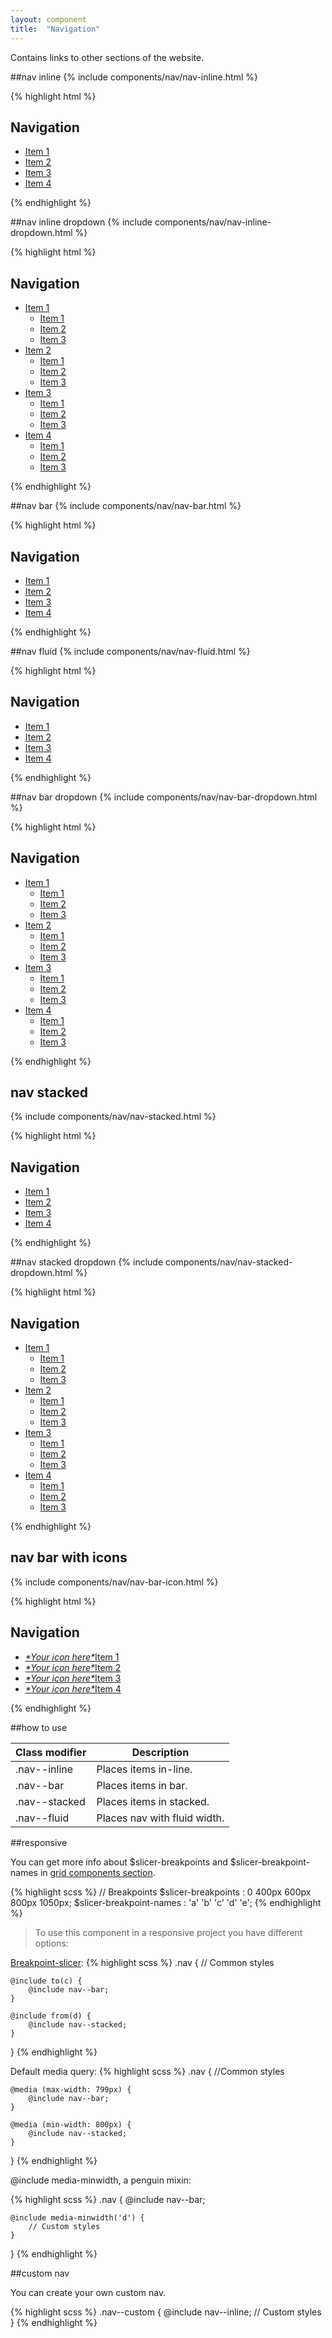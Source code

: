 ```yaml
---
layout: component
title:  "Navigation"
---
```


Contains links to other sections of the website.

##nav inline
{% include components/nav/nav-inline.html %}

{% highlight html %}
<nav class="nav nav--inline" role="navigation">
    <h1 class="invisible">Navigation</h1>
    <ul class="nav__menu">
        <li class="nav__menu__item nav__menu__item--selected">
            <a href="#" class="nav__menu__link">Item 1</a>
        </li>
        <li class="nav__menu__item">
            <a href="#" class="nav__menu__link">Item 2</a>
        </li>
        <li class="nav__menu__item nav__menu__item--lead">
            <a href="#" class="nav__menu__link">Item 3</a>
        </li>
        <li class="nav__menu__item">
            <a href="#" class="nav__menu__link">Item 4</a>
        </li>
    </ul>
</nav>
{% endhighlight %}


##nav inline dropdown
{% include components/nav/nav-inline-dropdown.html %}

{% highlight html %}
<nav class="nav nav--inline" role="navigation">
    <h1 class="invisible">Navigation</h1>
    <ul class="nav__menu">
        <li class="nav__menu__item dropdown">
            <a href="#menu11" class="nav__menu__link" data-rel="dropdown">Item 1</a>
            <ul id="menu11" class="nav__submenu" role="menu" data-dropdown="">
                <li class="nav__submenu__item">
                    <a href="#" class="nav__submenu__link">Item 1</a>
                </li>
                <li class="nav__submenu__item">
                    <a href="#" class="nav__submenu__link">Item 2</a>
                </li>
                <li class="nav__submenu__item">
                    <a href="#" class="nav__submenu__link">Item 3</a>
                </li>
            </ul>
        </li>
        <li class="nav__menu__item dropdown">
            <a href="#menu12" class="nav__menu__link" data-rel="dropdown">Item 2</a>
            <ul id="menu12" class="nav__submenu" role="menu" data-dropdown="">
                <li class="nav__submenu__item">
                    <a href="#" class="nav__submenu__link">Item 1</a>
                </li>
                <li class="nav__submenu__item">
                    <a href="#" class="nav__submenu__link">Item 2</a>
                </li>
                <li class="nav__submenu__item">
                    <a href="#" class="nav__submenu__link">Item 3</a>
                </li>
            </ul>
        </li>
        <li class="nav__menu__item dropdown">
            <a href="#menu13" class="nav__menu__link" data-rel="dropdown">Item 3</a>
            <ul id="menu13" class="nav__submenu" role="menu" data-dropdown="">
                <li class="nav__submenu__item">
                    <a href="#" class="nav__submenu__link">Item 1</a>
                </li>
                <li class="nav__submenu__item">
                    <a href="#" class="nav__submenu__link">Item 2</a>
                </li>
                <li class="nav__submenu__item">
                    <a href="#" class="nav__submenu__link">Item 3</a>
                </li>
            </ul>
        </li>
        <li class="nav__menu__item dropdown">
            <a href="#menu14" class="nav__menu__link" data-rel="dropdown">Item 4</a>
            <ul id="menu14" class="nav__submenu" role="menu" data-dropdown="">
                <li class="nav__submenu__item">
                    <a href="#" class="nav__submenu__link">Item 1</a>
                </li>
                <li class="nav__submenu__item">
                    <a href="#" class="nav__submenu__link">Item 2</a>
                </li>
                <li class="nav__submenu__item">
                    <a href="#" class="nav__submenu__link">Item 3</a>
                </li>
            </ul>
        </li>
    </ul>
</nav>
{% endhighlight %}


##nav bar
{% include components/nav/nav-bar.html %}

{% highlight html %}
<nav class="nav nav--bar" role="navigation">
    <h1 class="invisible">Navigation</h1>
    <ul class="nav__menu">
        <li class="nav__menu__item nav__menu__item--selected">
            <a href="#" class="nav__menu__link">Item 1</a>
        </li>
        <li class="nav__menu__item">
            <a href="#" class="nav__menu__link">Item 2</a>
        </li>
        <li class="nav__menu__item nav__menu__item--lead">
            <a href="#" class="nav__menu__link">Item 3</a>
        </li>
        <li class="nav__menu__item">
            <a href="#" class="nav__menu__link">Item 4</a>
        </li>
    </ul>
</nav>
{% endhighlight %}


##nav fluid
{% include components/nav/nav-fluid.html %}

{% highlight html %}
<nav class="nav nav--fluid" role="navigation">
    <h1 class="invisible">Navigation</h1>
    <ul class="nav__menu">
        <li class="nav__menu__item nav__menu__item--selected">
            <a href="#" class="nav__menu__link">Item 1</a>
        </li>
        <li class="nav__menu__item">
            <a href="#" class="nav__menu__link">Item 2</a>
        </li>
        <li class="nav__menu__item nav__menu__item--lead">
            <a href="#" class="nav__menu__link">Item 3</a>
        </li>
        <li class="nav__menu__item">
            <a href="#" class="nav__menu__link">Item 4</a>
        </li>
    </ul>
</nav>
{% endhighlight %}


##nav bar dropdown
{% include components/nav/nav-bar-dropdown.html %}

{% highlight html %}
<div class="penguin-example">
    <nav class="nav nav--bar" role="navigation">
        <h1 class="invisible">Navigation</h1>
        <ul class="nav__menu">
            <li class="nav__menu__item dropdown">
                <a href="#menu1" class="nav__menu__link" data-rel="dropdown">Item 1</a>
                <ul id="menu1" class="nav__submenu" role="menu" data-dropdown="">
                    <li class="nav__submenu__item">
                        <a href="#" class="nav__submenu__link">Item 1</a>
                    </li>
                    <li class="nav__submenu__item">
                        <a href="#" class="nav__submenu__link">Item 2</a>
                    </li>
                    <li class="nav__submenu__item">
                        <a href="#" class="nav__submenu__link">Item 3</a>
                    </li>
                </ul>
            </li>
            <li class="nav__menu__item dropdown">
                <a href="#menu2" class="nav__menu__link" data-rel="dropdown">Item 2</a>
                <ul id="menu2" class="nav__submenu" role="menu" data-dropdown="">
                    <li class="nav__submenu__item">
                        <a href="#" class="nav__submenu__link">Item 1</a>
                    </li>
                    <li class="nav__submenu__item">
                        <a href="#" class="nav__submenu__link">Item 2</a>
                    </li>
                    <li class="nav__submenu__item">
                        <a href="#" class="nav__submenu__link">Item 3</a>
                    </li>
                </ul>
            </li>
            <li class="nav__menu__item dropdown">
                <a href="#menu3" class="nav__menu__link" data-rel="dropdown">Item 3</a>
                <ul id="menu3" class="nav__submenu" role="menu" data-dropdown="">
                    <li class="nav__submenu__item">
                        <a href="#" class="nav__submenu__link">Item 1</a>
                    </li>
                    <li class="nav__submenu__item">
                        <a href="#" class="nav__submenu__link">Item 2</a>
                    </li>
                    <li class="nav__submenu__item">
                        <a href="#" class="nav__submenu__link">Item 3</a>
                    </li>
                </ul>
            </li>
            <li class="nav__menu__item dropdown">
                <a href="#menu4" class="nav__menu__link" data-rel="dropdown">Item 4</a>
                <ul id="menu4" class="nav__submenu" role="menu" data-dropdown="">
                    <li class="nav__submenu__item">
                        <a href="#" class="nav__submenu__link">Item 1</a>
                    </li>
                    <li class="nav__submenu__item">
                        <a href="#" class="nav__submenu__link">Item 2</a>
                    </li>
                    <li class="nav__submenu__item">
                        <a href="#" class="nav__submenu__link">Item 3</a>
                    </li>
                </ul>
            </li>
        </ul>
    </nav>
</div>
{% endhighlight %}


## nav stacked
{% include components/nav/nav-stacked.html %}

{% highlight html %}
<nav class="nav nav--stacked" role="navigation">
    <h1 class="invisible">Navigation</h1>
    <ul class="nav__menu">
        <li class="nav__menu__item nav__menu__item--selected">
            <a href="#" class="nav__menu__link">Item 1</a>
        </li>
        <li class="nav__menu__item">
            <a href="#" class="nav__menu__link">Item 2</a>
        </li>
        <li class="nav__menu__item nav__menu__item--lead">
            <a href="#" class="nav__menu__link">Item 3</a>
        </li>
        <li class="nav__menu__item">
            <a href="#" class="nav__menu__link">Item 4</a>
        </li>
    </ul>
</nav>
{% endhighlight %}


##nav stacked dropdown
{% include components/nav/nav-stacked-dropdown.html %}

{% highlight html %}
<nav class="nav nav--stacked" role="navigation">
    <h1 class="invisible">Navigation</h1>
    <ul class="nav__menu">
        <li class="nav__menu__item dropdown dropdown--stacked">
            <a href="#menu41" class="nav__menu__link" data-rel="dropdown">Item 1</a>
            <ul id="menu41" class="nav__submenu" role="menu" data-dropdown="">
                <li class="nav__submenu__item">
                    <a href="#" class="nav__submenu__link">Item 1</a>
                </li>
                <li class="nav__submenu__item">
                    <a href="#" class="nav__submenu__link">Item 2</a>
                </li>
                <li class="nav__submenu__item">
                    <a href="#" class="nav__submenu__link">Item 3</a>
                </li>
            </ul>
        </li>
        <li class="nav__menu__item dropdown dropdown--stacked">
            <a href="#menu42" class="nav__menu__link" data-rel="dropdown">Item 2</a>
            <ul id="menu42" class="nav__submenu" role="menu" data-dropdown="">
                <li class="nav__submenu__item">
                    <a href="#" class="nav__submenu__link">Item 1</a>
                </li>
                <li class="nav__submenu__item">
                    <a href="#" class="nav__submenu__link">Item 2</a>
                </li>
                <li class="nav__submenu__item">
                    <a href="#" class="nav__submenu__link">Item 3</a>
                </li>
            </ul>
        </li>
        <li class="nav__menu__item dropdown dropdown--stacked">
            <a href="#menu43" class="nav__menu__link" data-rel="dropdown">Item 3</a>
            <ul id="menu43" class="nav__submenu" role="menu" data-dropdown="">
                <li class="nav__submenu__item">
                    <a href="#" class="nav__submenu__link">Item 1</a>
                </li>
                <li class="nav__submenu__item">
                    <a href="#" class="nav__submenu__link">Item 2</a>
                </li>
                <li class="nav__submenu__item">
                    <a href="#" class="nav__submenu__link">Item 3</a>
                </li>
            </ul>
        </li>
        <li class="nav__menu__item dropdown dropdown--stacked">
            <a href="#menu44" class="nav__menu__link" data-rel="dropdown">Item 4</a>
            <ul id="menu44" class="nav__submenu" role="menu" data-dropdown="">
                <li class="nav__submenu__item">
                    <a href="#" class="nav__submenu__link">Item 1</a>
                </li>
                <li class="nav__submenu__item">
                    <a href="#" class="nav__submenu__link">Item 2</a>
                </li>
                <li class="nav__submenu__item">
                    <a href="#" class="nav__submenu__link">Item 3</a>
                </li>
            </ul>
        </li>
    </ul>
</nav>
{% endhighlight %}


## nav bar with icons
{% include components/nav/nav-bar-icon.html %}

{% highlight html %}
<nav class="nav nav--bar" role="navigation">
    <h1 class="invisible">Navigation</h1>
    <ul class="nav__menu">
        <li class="nav__menu__item nav__menu__item--selected">
            <a href="#" class="nav__menu__link">
                <span class="icon-text">
                    <i class="icon">*Your icon here*</i>Item 1
                </span>
            </a>
        </li>
    <li class="nav__menu__item">
            <a href="#" class="nav__menu__link">
                <span class="icon-text">
                    <i class="icon">*Your icon here*</i>Item 2
                </span>
            </a>
        </li>
        <li class="nav__menu__item">
            <a href="#" class="nav__menu__link">
                <span class="icon-text">
                    <i class="icon">*Your icon here*</i>Item 3
                </span>
            </a>
        </li>
        <li class="nav__menu__item">
            <a href="#" class="nav__menu__link">
                <span class="icon-text">
                    <i class="icon">*Your icon here*</i>Item 4
                </span>
            </a>
        </li>
    </ul>
</nav>
{% endhighlight %}

##how to use

| Class modifier | Description                  |
|----------------|------------------------------|
| .nav--inline   | Places items in-line.        |
| .nav--bar      | Places items in bar.         |
| .nav--stacked  | Places items in stacked.     |
| .nav--fluid    | Places nav with fluid width. |


##responsive

You can get more info about $slicer-breakpoints and $slicer-breakpoint-names in [grid components section](../grid/).

{% highlight scss %}
// Breakpoints
$slicer-breakpoints       : 0   400px   600px   800px   1050px;
$slicer-breakpoint-names  :  'a'     'b'     'c'     'd'      'e';
{% endhighlight %}



> To use this component in a responsive project you have different options:

[Breakpoint-slicer](https://github.com/lolmaus/breakpoint-slicer):
{% highlight scss %}
.nav {
    // Common styles

    @include to(c) {
        @include nav--bar;
    }

    @include from(d) {
        @include nav--stacked;
    }

}
{% endhighlight %}


Default media query:
{% highlight scss %}
.nav {
    //Common styles

    @media (max-width: 799px) {
        @include nav--bar;
    }

    @media (min-width: 800px) {
        @include nav--stacked;
    }

}
{% endhighlight %}

@include media-minwidth, a penguin mixin:

{% highlight scss %}
.nav {
    @include nav--bar;

    @include media-minwidth('d') {
        // Custom styles
    }
}
{% endhighlight %}

##custom nav

You can create your own custom nav.

{% highlight scss %}
.nav--custom {
    @include nav--inline;
    // Custom styles
}
{% endhighlight %}